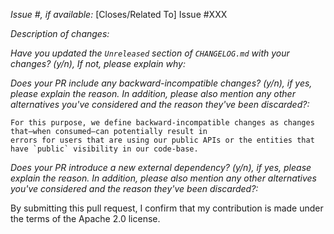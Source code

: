 *Issue #, if available:* [Closes/Related To] Issue #XXX

*Description of changes:*

*Have you updated the `Unreleased` section of `CHANGELOG.md` with your changes? (y/n), If not, please explain why:*

*Does your PR include any backward-incompatible changes? (y/n), if yes, please explain the reason. In addition, please
 also mention any other alternatives you've considered and the reason they've been discarded?:*

```
For this purpose, we define backward-incompatible changes as changes that—when consumed—can potentially result in 
errors for users that are using our public APIs or the entities that have `public` visibility in our code-base.
```

*Does your PR introduce a new external dependency? (y/n), if yes, please explain the reason. In addition, please
also mention any other alternatives you've considered and the reason they've been discarded?:*

By submitting this pull request, I confirm that my contribution is made under the terms of the Apache 2.0 license.
